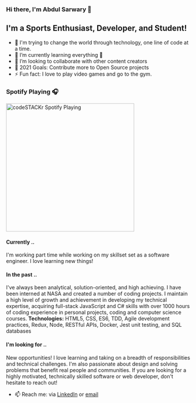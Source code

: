 
### Hi there, I'm Abdul Sarwary 👋

## I'm a Sports Enthusiast, Developer, and Student!

- 🔭 I'm trying to change the world through technology, one line of code at a time. 
- 🌱 I’m currently learning everything 🤣
- 👯 I’m looking to collaborate with other content creators
- 🥅 2021 Goals: Contribute more to Open Source projects
- ⚡ Fun fact: I love to play video games and go to the gym. 

### Spotify Playing 🎧

[<img src="https://now-playing-codestackr.vercel.app/api/spotify-playing" alt="codeSTACKr Spotify Playing" width="350" />](https://open.spotify.com/track/6DCZcSspjsKoFjzjrWoCdn?si=6e91fc03bcc547b1)

#### **Currently** ..

I'm working part time while working on my skillset set as a software engineer. I love learning new things! 

#### **In the past** ..

I've always been analytical, solution-oriented, and high achieving. I have been interned at NASA and created a number of coding projects. I maintain a high level of growth and achievement in developing my technical expertise, acquiring full-stack JavaScript and C# skills with over 1000 hours of coding experience in personal projects, coding and computer science courses.  **Technologies:** HTML5, CSS, ES6, TDD, Agile development practices, Redux, Node, RESTful APIs, Docker, Jest unit testing, and SQL databases

#### **I'm looking for** ..

New opportunities! I love learning and taking on a breadth of responsibilities and technical challenges. I'm also passionate about design and solving problems that benefit real people and communities. If you are looking for a highly motivated, technically skilled software or web developer, don't hesitate to reach out!

- 📫 Reach me: via [LinkedIn](https://www.linkedin.com/in/asarwary24/) or [email](mailto:Abdul.m.sarwary@gmail.com)


